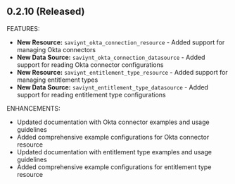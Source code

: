 ## 0.2.10 (Released)

FEATURES:

* **New Resource:** `saviynt_okta_connection_resource` - Added support for managing Okta connectors
* **New Data Source:** `saviynt_okta_connection_datasource` - Added support for reading Okta connector configurations
* **New Resource:** `saviynt_entitlement_type_resource` - Added support for managing entitlement types
* **New Data Source:** `saviynt_entitlement_type_datasource` - Added support for reading entitlement type configurations

ENHANCEMENTS:

* Updated documentation with Okta connector examples and usage guidelines
* Added comprehensive example configurations for Okta connector resource
* Updated documentation with entitlement type examples and usage guidelines
* Added comprehensive example configurations for entitlement type resource
